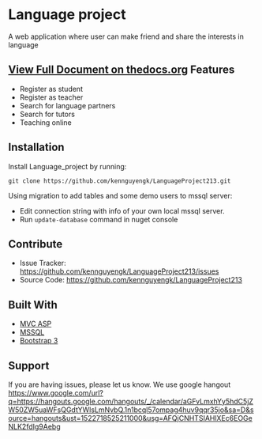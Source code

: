 Language project
========

A web application where user can make friend and share the interests in language

[View Full Document on thedocs.org](http://language-project-doc.readthedocs.io)
Features
--------

- Register as student
- Register as teacher
- Search for language partners
- Search for tutors
- Teaching online

Installation
------------

Install Language_project by running:

    git clone https://github.com/kennguyengk/LanguageProject213.git

Using migration to add tables and some demo users to mssql server:
   - Edit connection string with info of your own local mssql server.
   - Run ```update-database``` command in nuget console

Contribute
----------

- Issue Tracker: https://github.com/kennguyengk/LanguageProject213/issues
- Source Code: https://github.com/kennguyengk/LanguageProject213

Built With
----------

- [MVC ASP](https://msdn.microsoft.com/en-us/library/dd381412(v=vs.108).aspx)
- [MSSQL](https://www.microsoft.com/en-us/sql-server/sql-server-2016)
- [Bootstrap 3](https://getbootstrap.com/docs/3.3/css/)

Support
-------

If you are having issues, please let us know.
We use google hangout <br/>
https://www.google.com/url?q=https://hangouts.google.com/hangouts/_/calendar/aGFvLmxhYy5hdC5jZW50ZW5uaWFsQGdtYWlsLmNvbQ.1n1bcql57ompag4huv9qqr35jo&sa=D&source=hangouts&ust=1522718525211000&usg=AFQjCNHTSIAHlXEc6EOGeNLK2fdIg9Aebg


